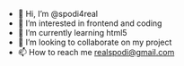 - 👋 Hi, I’m @spodi4real
- 👀 I’m interested in frontend and coding
- 🌱 I’m currently learning html5
- 💞️ I’m looking to collaborate on my project 
- 📫 How to reach me realspodi@gmail.com
